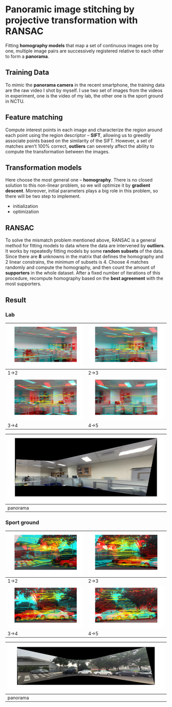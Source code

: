 # Panoramic image stitching by projective transformation with RANSAC
Fitting **homography models** that map a set of continuous images one by one, multiple image pairs are successively registered relative to each other to form a **panorama**. 

## Training Data 
To mimic the **panorama camera** in the recent smartphone, the training data are the raw video I shot by myself. I use two set of images from the videos in experiment, one is the video of my lab, the other one is the sport ground in NCTU. 

## Feature matching
Compute interest points in each image and characterize the region around
each point using the region descriptor – **SIFT**, allowing us to greedily
associate points based on the similarity of the SIFT. However, a set of
matches aren’t 100% correct, **outliers** can severely affect the ability to
compute the transformation between the images.

## Transformation models
Here choose the most general one – **homography**. There is no closed solution to this non-linear problem, so we will optimize it by **gradient descent**. Moreover, initial parameters plays a big role in this problem, so there will be two step to implement. 
- initialization
- optimization

## RANSAC
To solve the mismatch problem mentioned above, RANSAC is a general method for fitting models to data where the data are intervened by **outliers**. It works by repeatedly fitting models by some **random subsets** of the data. Since there are **8** unknowns in the matrix that defines the homography and 2 linear constrains, the minimum of subsets is 4. Choose 4 matches randomly and compute the homography, and then count the amount of **supporters** in the whole dataset. After a fixed number of iterations of this procedure, recompute homography based on the **best agreement** with the most supporters. 


## Result

### Lab

|<img src="result/lab1_2.png" width="100%">|<img src="result/lab2_3.png" width="100%">|
|--------------------------------------------|--------------------------------------------|
|1->2|2->3|
|<img src="result/lab3_4.png" width="100%">|<img src="result/lab4_5.png" width="100%">|
|3->4|4->5|

|<img src="result/lab_p.png" width="100%">|
|--------------------------------------------|
|panorama|

### Sport ground

|<img src="result/sport1_2.png" width="100%">|<img src="result/sport2_3.png" width="100%">|
|--------------------------------------------|--------------------------------------------|
|1->2|2->3|
|<img src="result/sport3_4.png" width="100%">|<img src="result/sport4_5.png" width="100%">|
|3->4|4->5|

|<img src="result/sport_p.png" width="100%">|
|--------------------------------------------|
|panorama|

